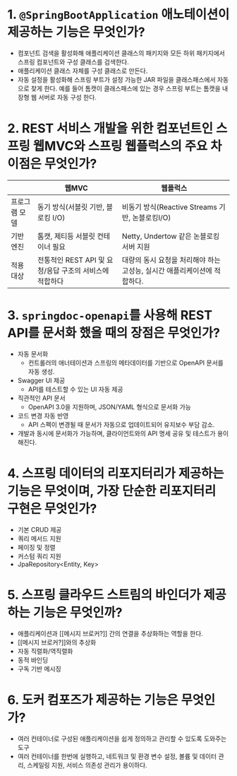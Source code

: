 # 1. `@SpringBootApplication` 애노테이션이 제공하는 기능은 무엇인가?
- 컴포넌트 검색을 활성화해 애플리케이션 클래스의 패키지와 모든 하위 패키지에서 스프링 컴포넌트와 구성 클래스를 검색한다.
- 애플리케이션 클래스 자체를 구성 클래스로 만든다.
- 자동 설정을 활성화해 스프링 부트가 설정 가능한 JAR 파일을 클래스패스에서 자동으로 찾게 한다. 예를 들어 톰캣이 클래스패스에 있는 경우 스프링 부트는 톰캣을 내장형 웹 서버로 자동 구성 한다.

# 2. REST 서비스 개발을 위한 컴포넌트인 스프링 웹MVC와 스프링 웹플럭스의 주요 차이점은 무엇인가?

|         | 웹MVC                                | 웹플럭스                                      |
| ------- | ----------------------------------- | ----------------------------------------- |
| 프로그램 모델 | 동기 방식(서블릿 기반, 블로킹 I/O)              | 비동기 방식(Reactive Streams 기반, 논블로킹I/O)      |
| 기반 엔진   | 톰캣, 제티등 서블릿 컨테이너 필요                 | Netty, Undertow 같은 논블로킹 서버 지원             |
| 적용 대상   | 전통적인 REST API 및 요청/응답 구조의 서비스에 적합하다 | 대량의 동시 요청을 처리해야 하는 고성능, 실시간 애플리케이션에 적합하다. |


# 3. `springdoc-openapi`를 사용해 REST API를 문서화 했을 때의 장점은 무엇인가?
- 자동 문서화
	- 컨트롤러의 애너테이션과 스프링의 메타데이터를 기반으로 OpenAPI 문서를 자동 생성.
- Swagger UI 제공
	- API를 테스트할 수 있는 UI 자동 제공
- 직관적인 API 문서
	- OpenAPI 3.0을 지원하며, JSON/YAML 형식으로 문서화 가능
- 코드 변경 자동 반영
	- API 스펙이 변경될 때 문서가 자동으로 업데이트되어 유지보수 부담 감소.
- 개발과 동시에 문서화가 가능하며, 클라이언트와의 API 명세 공유 및 테스트가 용이해진다.

# 4. 스프링 데이터의 리포지터리가 제공하는 기능은 무엇이며, 가장 단순한 리포지터리 구현은 무엇인가?
- 기본 CRUD 제공
- 쿼리 메서드 지원
- 페이징 및 정렬
- 커스텀 쿼리 지원
- JpaRepository<Entity, Key>

# 5. 스프링 클라우드 스트림의 바인더가 제공하는 기능은 무엇인까?
- 애플리케이션과 [[메시지 브로커?]] 간의 연결을 추상화하는 역할을 한다.
- [[메시지 브로커?]]와의 추상화
- 자동 직렬화/역직렬화
- 동적 바인딩
- 구독 기반 메시징

# 6. 도커 컴포즈가 제공하는 기능은 무엇인가?
- 여러 컨테이너로 구성된 애플리케이션을 쉽게 정의하고 관리할 수 있도록 도와주는 도구
- 여러 컨테이너를 한번에 실행하고, 네트워크 및 환경 변수 설정, 볼륨 및 데이터 관리, 스케일링 지원, 서비스 의존성 관리가 용이하다.